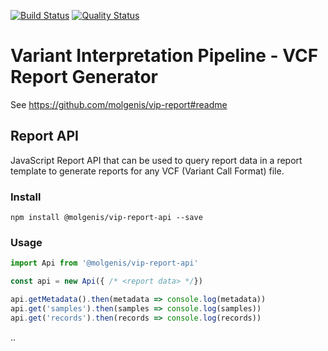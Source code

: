 [![Build Status](https://travis-ci.org/molgenis/vip-report-api.svg?branch=master)](https://travis-ci.org/molgenis/vip-report-api)
[![Quality Status](https://sonarcloud.io/api/project_badges/measure?project=molgenis_vip-report-api&metric=alert_status)](https://sonarcloud.io/dashboard?id=molgenis_vip-report-api)
# Variant Interpretation Pipeline - VCF Report Generator
See https://github.com/molgenis/vip-report#readme

## Report API
JavaScript Report API that can be used to query report data in a report template to generate reports for any VCF (Variant Call Format) file.

### Install
```
npm install @molgenis/vip-report-api --save 
```
### Usage
```javascript
import Api from '@molgenis/vip-report-api'

const api = new Api({ /* <report data> */})

api.getMetadata().then(metadata => console.log(metadata))
api.get('samples').then(samples => console.log(samples))
api.get('records').then(records => console.log(records))
```
..

